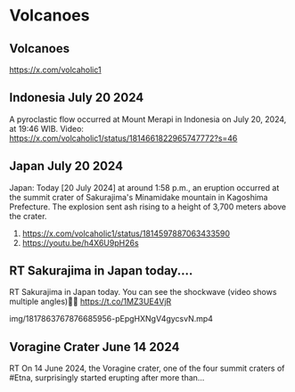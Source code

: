 # Volcanoes

## Volcanoes

https://x.com/volcaholic1

## Indonesia July 20 2024

A pyroclastic flow occurred at Mount Merapi in Indonesia on July 20, 2024, at 19:46 WIB.
Video: https://x.com/volcaholic1/status/1814661822965747772?s=46

## Japan July 20 2024

Japan: Today [20 July 2024] at around 1:58 p.m., an eruption occurred at the summit crater of Sakurajima's Minamidake mountain in Kagoshima Prefecture. The explosion sent ash rising to a height of 3,700 meters above the crater.
1. https://x.com/volcaholic1/status/1814597887063433590
2. https://youtu.be/h4X6U9pH26s

## RT Sakurajima in Japan today....

RT Sakurajima in Japan today. You can see the shockwave (video shows multiple angles)🌋👀 https://t.co/1MZ3UE4VjR

img/1817863767876685956-pEpgHXNgV4gycsvN.mp4

## Voragine Crater June 14 2024

RT On 14 June 2024, the Voragine crater, one of the four summit craters of #Etna, surprisingly started erupting after more than…